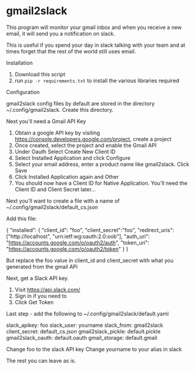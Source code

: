 gmail2slack
===========

This program will monitor your gmail inbox and when you receive a new email, it will send you a notification on slack.

This is useful if you spend your day in slack talking with your team and at times forget that the rest of the world still uses email.

Installation

1. Download this script
2. run `pip -r requirements.txt` to install the various libraries required

Configuration

gmail2slack config files by default are stored in the directory ~/.config/gmail2slack.  Create this directory.

Next you'll need a Gmail API Key

1. Obtain a google API key by visiting https://console.developers.google.com/project, create a project
2. Once created, select the project and enable the Gmail API
3. Under Oauth Select Create New Client ID
4. Select Installed Application and click Configure
5. Select your email address, enter a product name like gmail2slack.  Click Save
6. Click Installed Application again and Other
7. You should now have a Client ID for Native Application.  You'll need the Client ID and Client Secret later...

Next you'll want to create a file with a name of ~/.config/gmail2slack/default_cs.json

Add this file:

{
  "installed": {
    "client_id": "foo",
    "client_secret":"foo",
    "redirect_uris": ["http://localhost", "urn:ietf:wg:oauth:2.0:oob"],
    "auth_uri": "https://accounts.google.com/o/oauth2/auth",
    "token_uri": "https://accounts.google.com/o/oauth2/token"
  }
}

But replace the foo value in client_id and client_secret with what you generated from the gmail APi

Next, get a Slack API key.

1. Visit https://api.slack.com/
2. Sign in if you need to
3. Click Get Token

Last step - add the following to ~/.config/gmail2slack/default.yaml

slack_apikey: foo
slack_user: yourname
slack_from: gmail2slack
client_secret: default_cs.json
gmail2slack_pickle: default.pickle
gmail2slack_oauth: default.oauth
gmail_storage: default.gmail

Change foo to the slack API key
Change yourname to your alias in slack

The rest you can leave as is.









